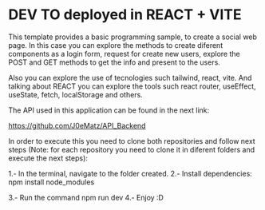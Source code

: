 # DEV TO deployed in REACT + VITE

This template provides a basic programming sample, to create a social web page.
In this case you can explore the methods to create diferent components as a login form,
request for create new users, explore the POST and GET methods to get the info and present
to the users.

Also you can explore the use of tecnologies such tailwind, react, vite. And talking about
REACT you can explore the tools such react router, useEffect, useState, fetch, localStorage
and others.

The API used in this application can be found in the next link:

https://github.com/J0eMatz/API_Backend

In order to execute this you need to clone both repositories and follow next steps (Note: for
each repository you need to clone it in diferent folders and execute the next steps):

1.- In the terminal, navigate to the folder created.
2.- Install dependencies:
npm install node_modules

3.- Run the command npm run dev
4.- Enjoy :D
